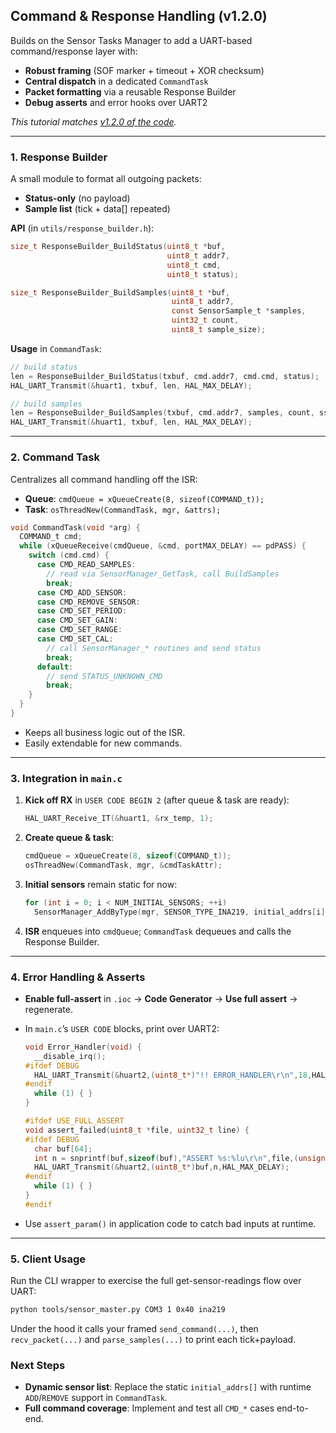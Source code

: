 ## Command & Response Handling (v1.2.0)

Builds on the Sensor Tasks Manager to add a UART-based command/response layer with:

* **Robust framing** (SOF marker + timeout + XOR checksum)
* **Central dispatch** in a dedicated `CommandTask`
* **Packet formatting** via a reusable Response Builder
* **Debug asserts** and error hooks over UART2

*This tutorial matches [v1.2.0 of the code](https://github.com/brahimab8/stm32-i2c-sensor-hub/tree/v1.2.0).*

---

### 1. Response Builder

A small module to format all outgoing packets:

* **Status-only** (no payload)
* **Sample list** (tick + data\[] repeated)

**API** (in `utils/response_builder.h`):

```c
size_t ResponseBuilder_BuildStatus(uint8_t *buf,
                                   uint8_t addr7,
                                   uint8_t cmd,
                                   uint8_t status);

size_t ResponseBuilder_BuildSamples(uint8_t *buf,
                                    uint8_t addr7,
                                    const SensorSample_t *samples,
                                    uint32_t count,
                                    uint8_t sample_size);
```

**Usage** in `CommandTask`:

```c
// build status
len = ResponseBuilder_BuildStatus(txbuf, cmd.addr7, cmd.cmd, status);
HAL_UART_Transmit(&huart1, txbuf, len, HAL_MAX_DELAY);

// build samples
len = ResponseBuilder_BuildSamples(txbuf, cmd.addr7, samples, count, ssize);
HAL_UART_Transmit(&huart1, txbuf, len, HAL_MAX_DELAY);
```

---

### 2. Command Task

Centralizes all command handling off the ISR:

* **Queue**: `cmdQueue = xQueueCreate(8, sizeof(COMMAND_t));`
* **Task**: `osThreadNew(CommandTask, mgr, &attrs);`

```c
void CommandTask(void *arg) {
  COMMAND_t cmd;
  while (xQueueReceive(cmdQueue, &cmd, portMAX_DELAY) == pdPASS) {
    switch (cmd.cmd) {
      case CMD_READ_SAMPLES:
        // read via SensorManager_GetTask, call BuildSamples
        break;
      case CMD_ADD_SENSOR:
      case CMD_REMOVE_SENSOR:
      case CMD_SET_PERIOD:
      case CMD_SET_GAIN:
      case CMD_SET_RANGE:
      case CMD_SET_CAL:
        // call SensorManager_* routines and send status
        break;
      default:
        // send STATUS_UNKNOWN_CMD
        break;
    }
  }
}
```

* Keeps all business logic out of the ISR.
* Easily extendable for new commands.

---

### 3. Integration in `main.c`

1. **Kick off RX** in `USER CODE BEGIN 2` (after queue & task are ready):

   ```c
   HAL_UART_Receive_IT(&huart1, &rx_temp, 1);
   ```
2. **Create queue & task**:

   ```c
   cmdQueue = xQueueCreate(8, sizeof(COMMAND_t));
   osThreadNew(CommandTask, mgr, &cmdTaskAttr);
   ```
3. **Initial sensors** remain static for now:

   ```c
   for (int i = 0; i < NUM_INITIAL_SENSORS; ++i)
     SensorManager_AddByType(mgr, SENSOR_TYPE_INA219, initial_addrs[i], SENSOR_DEFAULT_POLL_PERIOD);
   ```
4. **ISR** enqueues into `cmdQueue`; `CommandTask` dequeues and calls the Response Builder.

---

### 4. Error Handling & Asserts

* **Enable full-assert** in `.ioc` → **Code Generator** → **Use full assert** → regenerate.

* In `main.c`’s `USER CODE` blocks, print over UART2:

  ```c
  void Error_Handler(void) {
    __disable_irq();
  #ifdef DEBUG
    HAL_UART_Transmit(&huart2,(uint8_t*)"!! ERROR_HANDLER\r\n",18,HAL_MAX_DELAY);
  #endif
    while (1) { }
  }

  #ifdef USE_FULL_ASSERT
  void assert_failed(uint8_t *file, uint32_t line) {
  #ifdef DEBUG
    char buf[64];
    int n = snprintf(buf,sizeof(buf),"ASSERT %s:%lu\r\n",file,(unsigned long)line);
    HAL_UART_Transmit(&huart2,(uint8_t*)buf,n,HAL_MAX_DELAY);
  #endif
    while (1) { }
  }
  #endif
  ```

* Use `assert_param()` in application code to catch bad inputs at runtime.

---

### 5. Client Usage

Run the CLI wrapper to exercise the full get­-sensor-readings flow over UART:

```bash
python tools/sensor_master.py COM3 1 0x40 ina219
```

Under the hood it calls your framed `send_command(...)`, then `recv_packet(...)` and `parse_samples(...)` to print each tick+payload.

### Next Steps

* **Dynamic sensor list**: Replace the static `initial_addrs[]` with runtime `ADD`/`REMOVE` support in `CommandTask`.
* **Full command coverage**: Implement and test all `CMD_*` cases end-to-end.
